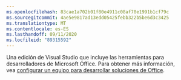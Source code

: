 ```yaml
---
ms.openlocfilehash: 83cae1a702b01f80e4911c08af70e1991b1cf79c
ms.sourcegitcommit: 4ae5e9817ad13edd05425febb322b5be6d3c3425
ms.translationtype: MT
ms.contentlocale: es-ES
ms.lasthandoff: 09/11/2020
ms.locfileid: "89315592"
---
```

  Una edición de Visual Studio que incluye las herramientas para desarrolladores de Microsoft Office. Para obtener más información, vea [configurar un equipo para desarrollar soluciones de Office](../../vsto/configuring-a-computer-to-develop-office-solutions.md).
